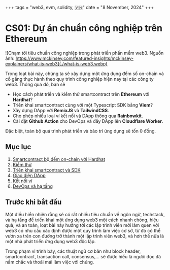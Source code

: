 +++
tags = "web3, evm, solidity, 🇻🇳"
date = "8 November, 2024"
+++

# CS01: Dự án chuẩn công nghiệp trên Ethereum

![Chạm tới tiêu chuẩn công nghiệp trong phát triển phần mềm web3. Nguồn ảnh: https://www.mckinsey.com/featured-insights/mckinsey-explainers/what-is-web3](./what-is-web3.webp)

Trong loạt bài này, chúng ta sẽ xây dựng một ứng dụng đếm số on-chain và cố gắng thực hành theo quy trình công nghiệp hiện nay tại các công ty web3. Thông qua đó, bạn sẽ

- Học cách phát triển và kiểm thử smartcontract trên **Ethereum** với **Hardhat**?
- Triển khai smartcontract cùng với một Typescript SDK bằng **Viem**?
- Xây dựng DApp với **RemixJS** và **TailwindCSS**.
- Cho phép nhiều loại ví kết nối và DApp thông qua **Rainbowkit**.
- Cài đặt **Github Action** cho DevOps và đẩy DApp lên **Cloudflare Worker**.

Đặc biệt, toàn bộ quá trình phát triển và bảo trì ứng dụng sẽ tốn 0 đồng.

## Mục lục

1. [Smartcontract bộ đếm on-chain với Hardhat](/blog/cs01-du-an-chuan-cong-nghiep-tren-ethereum/smartcontract-bo-dem-on-chain-voi-hardhat)
2. [Kiểm thử](/blog/cs01-du-an-chuan-cong-nghiep-tren-ethereum/kiem-thu)
3. [Triển khai smartcontract và SDK](/blog/cs01-du-an-chuan-cong-nghiep-tren-ethereum/trien-khai-smartcontract-va-sdk)
4. [Giao diện DApp](/blog/cs01-du-an-chuan-cong-nghiep-tren-ethereum/giao-dien-dapp)
5. [Kết nối ví](/blog/cs01-du-an-chuan-cong-nghiep-tren-ethereum/ket-noi-vi)
6. [DevOps và hạ tầng](/blog/cs01-du-an-chuan-cong-nghiep-tren-ethereum/devops-va-ha-tang)

## Trước khi bắt đầu

Một điều hiển nhiên rằng sẽ có rất nhiều tiêu chuẩn về ngôn ngữ, techstack, và hạ tầng để triển khai một ứng dụng web3 một cách nhanh chóng, hiệu quả, và an toàn, loạt bài này hướng tới các lập trình viên mới làm quen với web3 có nhu cầu xác định được một quy trình làm việc cơ sở, từ đó có thể vươn xa trên con đường trở thành một lập trình viên web3, và hơn thế nữa là một nhà phát triển ứng dụng web3 độc lập.

Trong phạm vi trình bày, các thuật ngữ cơ bản như block header, smartcontract, transaction call, consensus,... sẽ được hiểu là người đọc đã nắm chắc và thoải mái làm việc với chúng.
